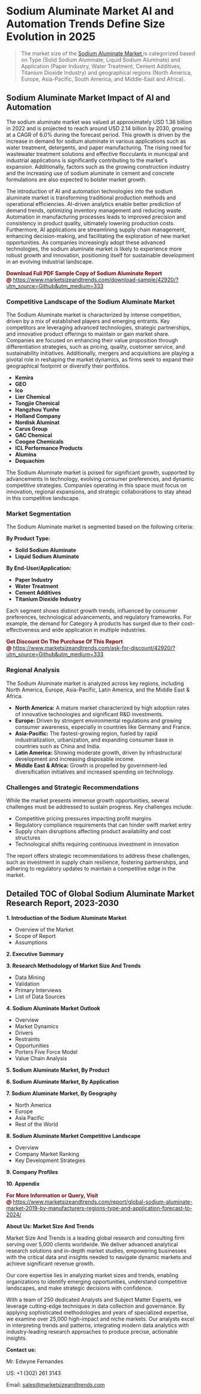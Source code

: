 <h1>Sodium Aluminate Market AI and Automation Trends Define Size Evolution in 2025</h1><blockquote><p>The market size of the <a href="https://www.marketsizeandtrends.com/download-sample/42920/?utm_source=Github&amp;utm_medium=333" target="_blank">Sodium Aluminate Market </a>is categorized based on Type (Solid Sodium Aluminate, Liquid Sodium Aluminate) and Application (Paper Industry, Water Treatment, Cement Additives, Titanium Dioxide Industry) and geographical regions (North America, Europe, Asia-Pacific, South America, and Middle-East and Africa).</p></blockquote><p><h2>Sodium Aluminate Market Impact of AI and Automation</h2><p>The sodium aluminate market was valued at approximately USD 1.36 billion in 2022 and is projected to reach around USD 2.14 billion by 2030, growing at a CAGR of 6.0% during the forecast period. This growth is driven by the increase in demand for sodium aluminate in various applications such as water treatment, detergents, and paper manufacturing. The rising need for wastewater treatment solutions and effective flocculants in municipal and industrial applications is significantly contributing to the market's expansion. Additionally, factors such as the growing construction industry and the increasing use of sodium aluminate in cement and concrete formulations are also expected to bolster market growth.</p><p>The introduction of AI and automation technologies into the sodium aluminate market is transforming traditional production methods and operational efficiencies. AI-driven analytics enable better prediction of demand trends, optimizing inventory management and reducing waste. Automation in manufacturing processes leads to improved precision and consistency in product quality, ultimately lowering production costs. Furthermore, AI applications are streamlining supply chain management, enhancing decision-making, and facilitating the exploration of new market opportunities. As companies increasingly adopt these advanced technologies, the sodium aluminate market is likely to experience more robust growth and innovation, positioning itself for sustainable development in an evolving industrial landscape.</p></p><p><strong><span style="color: #800000;">Download Full PDF Sample Copy of Sodium Aluminate Report @</span>&nbsp;</strong><a href="https://www.marketsizeandtrends.com/download-sample/42920/?utm_source=Github&amp;utm_medium=333">https://www.marketsizeandtrends.com/download-sample/42920/?utm_source=Github&amp;utm_medium=333</a></p><h3>Competitive Landscape of the Sodium Aluminate Market</h3><p>The Sodium Aluminate market is characterized by intense competition, driven by a mix of established players and emerging entrants. Key competitors are leveraging advanced technologies, strategic partnerships, and innovative product offerings to maintain or gain market share. Companies are focused on enhancing their value proposition through differentiation strategies, such as pricing, quality, customer service, and sustainability initiatives. Additionally, mergers and acquisitions are playing a pivotal role in reshaping the market dynamics, as firms seek to expand their geographical footprint or diversify their portfolios.</p><p><strong><p><ul><li>Kemira </li><li> GEO </li><li> lco </li><li> Lier Chemical </li><li> Tongjie Chemical </li><li> Hangzhou Yunhe </li><li> Holland Company </li><li> Nordisk Aluminat </li><li> Carus Group </li><li> GAC Chemical </li><li> Coogee Chemicals </li><li> ICL Performance Products </li><li> Alumina </li><li> Dequachim</p></li></ul></p></strong></p><p>The Sodium Aluminate market is poised for significant growth, supported by advancements in technology, evolving consumer preferences, and dynamic competitive strategies. Companies operating in this space must focus on innovation, regional expansions, and strategic collaborations to stay ahead in this competitive landscape.</p><h3>Market Segmentation</h3><p>The Sodium Aluminate market is segmented based on the following criteria:</p><p><strong>By Product Type:</strong></p><p><strong><p><ul><li>Solid Sodium Aluminate </li><li> Liquid Sodium Aluminate</p></li></ul></p></strong></p><p><strong>By End-User/Application:</strong></p><p><strong><p><ul><li>Paper Industry </li><li> Water Treatment </li><li> Cement Additives </li><li> Titanium Dioxide Industry</p></li></ul></p></strong></p><p>Each segment shows distinct growth trends, influenced by consumer preferences, technological advancements, and regulatory frameworks. For example, the demand for Category A products has surged due to their cost-effectiveness and wide application in multiple industries.</p><p><strong><span style="color: #800000;">Get Discount On The Purchase Of This Report @&nbsp;</span></strong><a href="https://www.marketsizeandtrends.com/ask-for-discount/42920/?utm_source=Github&amp;utm_medium=333">https://www.marketsizeandtrends.com/ask-for-discount/42920/?utm_source=Github&amp;utm_medium=333</a></p><h3>Regional Analysis</h3><p>The Sodium Aluminate market is analyzed across key regions, including North America, Europe, Asia-Pacific, Latin America, and the Middle East &amp; Africa.</p><ul><li><strong>North America:</strong> A mature market characterized by high adoption rates of innovative technologies and significant R&amp;D investments.</li><li><strong>Europe:</strong> Driven by stringent environmental regulations and growing consumer awareness, especially in countries like Germany and France.</li><li><strong>Asia-Pacific:</strong> The fastest-growing region, fueled by rapid industrialization, urbanization, and expanding consumer base in countries such as China and India.</li><li><strong>Latin America:</strong> Showing moderate growth, driven by infrastructural development and increasing disposable income.</li><li><strong>Middle East &amp; Africa:</strong> Growth is propelled by government-led diversification initiatives and increased spending on technology.</li></ul><h3>Challenges and Strategic Recommendations</h3><p>While the market presents immense growth opportunities, several challenges must be addressed to sustain progress. Key challenges include:</p><ul><li>Competitive pricing pressures impacting profit margins</li><li>Regulatory compliance requirements that can hinder swift market entry</li><li>Supply chain disruptions affecting product availability and cost structures</li><li>Technological shifts requiring continuous investment in innovation</li></ul><p>The report offers strategic recommendations to address these challenges, such as investment in supply chain resilience, fostering partnerships, and adhering to regulatory updates to maintain a competitive edge in the market.</p><h2>Detailed TOC of Global Sodium Aluminate Market Research Report, 2023-2030</h2><p><strong>1. Introduction of the Sodium Aluminate Market</strong></p><ul><li>Overview of the Market</li><li>Scope of Report</li><li>Assumptions&nbsp;</li></ul><p><strong>2. Executive Summary</strong></p><p><strong>3. Research Methodology of <strong>Market Size And Trends</strong></strong></p><ul><li>Data Mining</li><li>Validation</li><li>Primary Interviews</li><li>List of Data Sources&nbsp;</li></ul><p><strong>4. Sodium Aluminate Market Outlook</strong></p><ul><li>Overview</li><li>Market Dynamics</li><li>Drivers</li><li>Restraints</li><li>Opportunities</li><li>Porters Five Force Model</li><li>Value Chain Analysis&nbsp;</li></ul><p><strong>5. Sodium Aluminate Market, By Product</strong></p><p><strong>6. Sodium Aluminate Market, By Application</strong></p><p><strong>7. Sodium Aluminate Market, By Geography</strong></p><ul><li>North America</li><li>Europe</li><li>Asia Pacific</li><li>Rest of the World&nbsp;</li></ul><p><strong>8. Sodium Aluminate Market Competitive Landscape</strong></p><ul><li>Overview</li><li>Company Market Ranking</li><li>Key Development Strategies&nbsp;</li></ul><p><strong>9. Company Profiles</strong></p><p><strong>10. Appendix</strong></p><p><strong><span style="color: #800000;">For More Information or Query, Visit @&nbsp;</span></strong><a href="https://www.marketsizeandtrends.com/report/global-sodium-aluminate-market-2019-by-manufacturers-regions-type-and-application-forecast-to-2024/">https://www.marketsizeandtrends.com/report/global-sodium-aluminate-market-2019-by-manufacturers-regions-type-and-application-forecast-to-2024/</a></p><p></p><p><strong>About Us:&nbsp;Market Size And Trends</strong></p><p>Market Size And Trends&nbsp;is a leading global research and consulting firm serving over 5,000 clients worldwide. We deliver advanced analytical research solutions and in-depth market studies, empowering businesses with the critical data and insights needed to navigate dynamic markets and achieve significant revenue growth.</p><p>Our core expertise lies in analyzing market sizes and trends, enabling organizations to identify emerging opportunities, understand competitive landscapes, and make strategic decisions with confidence.</p><p>With a team of 250 dedicated Analysts and Subject Matter Experts, we leverage cutting-edge techniques in data collection and governance. By applying sophisticated methodologies and years of specialized expertise, we examine over 25,000 high-impact and niche markets. Our analysts excel in interpreting trends and patterns, integrating modern data analytics with industry-leading research approaches to produce precise, actionable insights.</p><p><strong>Contact us:</strong></p><p>Mr. Edwyne Fernandes</p><p>US: +1 (302) 261 3143</p><p>Email: <a href="mailto:sales@marketsizeandtrends.com">sales@marketsizeandtrends.com</a>&nbsp;</p>
